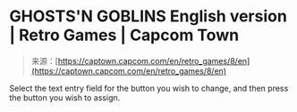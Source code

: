<!--yml
category: 未分类
date: 2024-05-27 14:57:12
-->

# GHOSTS'N GOBLINS English version | Retro Games | Capcom Town

> 来源：[https://captown.capcom.com/en/retro_games/8/en](https://captown.capcom.com/en/retro_games/8/en)

Select the text entry field for the button you wish to change, and then press the button you wish to assign.